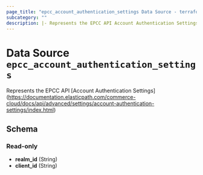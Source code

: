 ```yaml
---
page_title: "epcc_account_authentication_settings Data Source - terraform-provider-epcc"
subcategory: ""
description: |- Represents the EPCC API Account Authentication Settings
---
```


# Data Source `epcc_account_authentication_settings`

Represents the EPCC API [Account Authentication Settings] (https://documentation.elasticpath.com/commerce-cloud/docs/api/advanced/settings/account-authentication-settings/index.html)

## Schema

### Read-only

- **realm_id** (String)
- **client_id** (String)